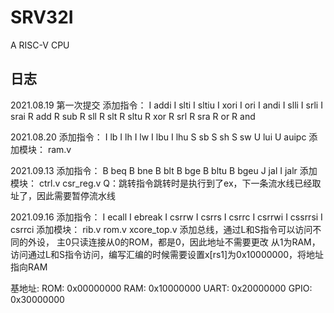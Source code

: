 # SRV32I
A RISC-V CPU

## 日志
2021.08.19
第一次提交
添加指令：
    I addi
    I slti
    I sltiu
    I xori
    I ori
    I andi
    I slli
    I srli
    I srai
    R add 
    R sub
    R sll
    R slt 
    R sltu
    R xor
    R srl
    R sra 
    R or
    R and

2021.08.20
添加指令：
    I lb
    I lh
    I lw
    I lbu
    I lhu 
    S sb 
    S sh 
    S sw
    U lui
    U auipc
添加模块：
    ram.v

2021.09.13
添加指令：
    B beq
    B bne 
    B blt
    B bge 
    B bltu 
    B bgeu
    J jal
    I jalr
添加模块：
    ctrl.v
    csr_reg.v
Q：跳转指令跳转时是执行到了ex，下一条流水线已经取址了，因此需要暂停流水线

2021.09.16
添加指令：
    I ecall
    I ebreak 
    I csrrw 
    I csrrs
    I csrrc
    I csrrwi 
    I cssrrsi 
    I csrrci
添加模块：
    rib.v
    rom.v
    xcore_top.v
添加总线，通过L和S指令可以访问不同的外设，
主0只读连接从0的ROM，都是0，因此地址不需要更改
从1为RAM，访问通过L和S指令访问，编写汇编的时候需要设置x[rs1]为0x10000000，将地址指向RAM

基地址:
    ROM:  0x00000000
    RAM:  0x10000000
    UART: 0x20000000
    GPIO: 0x30000000